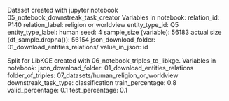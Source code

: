 Dataset created with jupyter notebook 05_notebook_downstreak_task_creator
Variables in notebook:
relation_id:                           P140
relation_label:                        religion or worldview
entity_type_id:                        Q5
entity_type_label:                     human
seed:                                  4
sample_size (variable):                56183
actual size (df_sample.dropna()):      56154
json_download_folder:                  01_download_entities_relations/
value_in_json:                         id

Split for LibKGE created with 06_notebook_triples_to_libkge.
Variables in notebook:
json_download_folder:                  01_download_entities_relations
folder_of_triples:                     07_datasets/human_religion_or_worldview
downstreak_task_type:                  classification
train_percentage:                      0.8
valid_percentage:                      0.1
test_percentage:                       0.1
